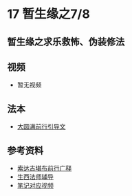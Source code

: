 # 17 暂生缘之7/8 

## 暂生缘之求乐救怖、伪装修法

## 视频

- 暂无视频

## 法本
- [大圆满前行引导文](/books/dymqx#p117)

## 参考资料

- [索达吉堪布前行广释](/refs/qxgs/qxgs-03xm#7求乐救怖)
- [生西法师辅导](/refs/qxgs/fudao/qxgsfd-03xm#p1327)
- [笔记对应视频](/playlist?urls=https://box.hdcxb.net/d/慧灯禅修/007-大圆满前行广释/007-前行广释视频/《大圆满前行》讲解第22课.mp4^01:00:43.4,01:05:29.48@《前行广释》22课（求乐救怖、伪装修法）|https://box.hdcxb.net/d/慧灯禅修/前行辅导-智诚堪布/前行第02册22-44/大圆满前行第22课2015年05月31日.m4a^01:27:31,01:35:37.4@《前行广释》22课辅导（求乐救怖、伪装修法）)